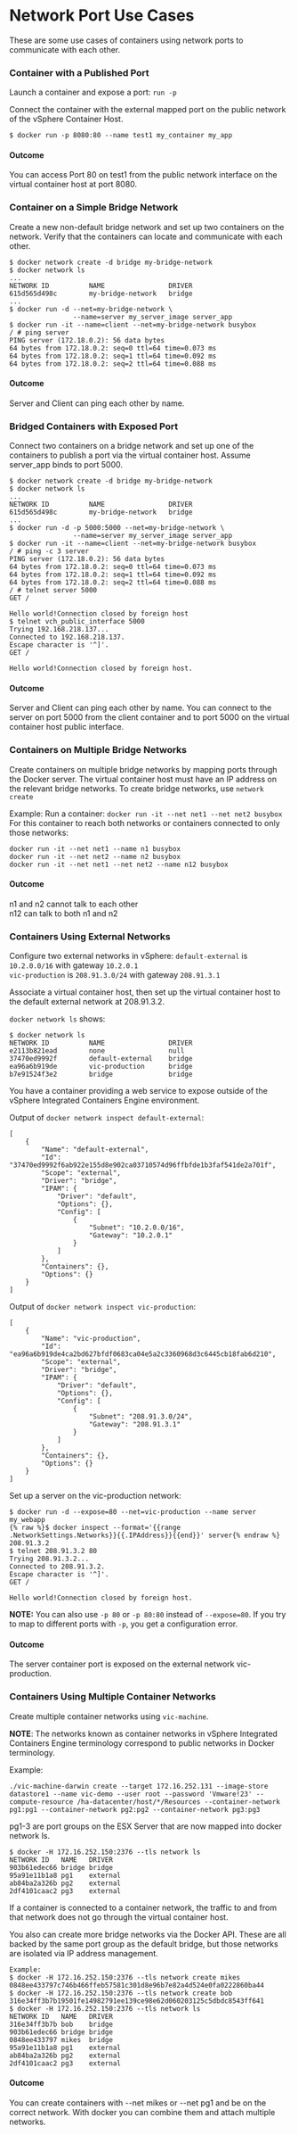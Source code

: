 # Network Port Use Cases #

These are some use cases of containers using network ports to communicate with each other.

### Container with a Published Port

Launch a container and expose a port: `run -p`

Connect the container with the external mapped port on the public network of the vSphere Container Host.

`$ docker run -p 8080:80 --name test1 my_container my_app`

#### Outcome

You can access Port 80 on test1 from the public network interface on the virtual container host at port 8080.

### Container on a Simple Bridge Network

Create a new non-default bridge network and set up two containers on the network. Verify that the containers can locate and communicate with each other.

    $ docker network create -d bridge my-bridge-network
    $ docker network ls
    ...
    NETWORK ID          NAME                DRIVER
    615d565d498c        my-bridge-network   bridge
    ...
    $ docker run -d --net=my-bridge-network \
                    --name=server my_server_image server_app
    $ docker run -it --name=client --net=my-bridge-network busybox
    / # ping server
    PING server (172.18.0.2): 56 data bytes
    64 bytes from 172.18.0.2: seq=0 ttl=64 time=0.073 ms
    64 bytes from 172.18.0.2: seq=1 ttl=64 time=0.092 ms
    64 bytes from 172.18.0.2: seq=2 ttl=64 time=0.088 ms

#### Outcome

Server and Client can ping each other by name.

### Bridged Containers with Exposed Port

Connect two containers on a bridge network and set up one of the containers to publish a port via the virtual container host. Assume server_app binds to port 5000.


    $ docker network create -d bridge my-bridge-network
    $ docker network ls
    ...
    NETWORK ID          NAME                DRIVER
    615d565d498c        my-bridge-network   bridge
    ...
    $ docker run -d -p 5000:5000 --net=my-bridge-network \
                    --name=server my_server_image server_app
    $ docker run -it --name=client --net=my-bridge-network busybox
    / # ping -c 3 server
    PING server (172.18.0.2): 56 data bytes
    64 bytes from 172.18.0.2: seq=0 ttl=64 time=0.073 ms
    64 bytes from 172.18.0.2: seq=1 ttl=64 time=0.092 ms
    64 bytes from 172.18.0.2: seq=2 ttl=64 time=0.088 ms
    / # telnet server 5000
    GET /

    Hello world!Connection closed by foreign host
    $ telnet vch_public_interface 5000
    Trying 192.168.218.137...
    Connected to 192.168.218.137.
    Escape character is '^]'.
    GET /

    Hello world!Connection closed by foreign host.

#### Outcome
Server and Client can ping each other by name. You can connect to the server on port 5000 from the client container and to port 5000 on the virtual container host public interface.

### Containers on Multiple Bridge Networks

Create containers on multiple bridge networks by mapping ports through the Docker server. The virtual container host must have an IP address on the relevant bridge networks. To create bridge networks, use  `network create`

Example:
Run a container:
 `docker run -it --net net1 --net net2 busybox`
For this container to reach both networks or containers connected to only those networks:

	docker run -it --net net1 --name n1 busybox
	docker run -it --net net2 --name n2 busybox
	docker run -it --net net1 --net net2 --name n12 busybox

#### Outcome
n1 and n2 cannot talk to each other<br>
n12 can talk to both n1 and n2

### Containers Using External Networks

Configure two external networks in vSphere:
`default-external` is `10.2.0.0/16` with gateway `10.2.0.1`  
`vic-production` is `208.91.3.0/24` with gateway `208.91.3.1`  

Associate a virtual container host, then set up the virtual container host to the default external network at 208.91.3.2.

`docker network ls` shows:

    $ docker network ls
    NETWORK ID          NAME                DRIVER
    e2113b821ead        none                null
    37470ed9992f        default-external    bridge
    ea96a6b919de        vic-production      bridge
    b7e91524f3e2        bridge              bridge  

You have a container providing a web service to expose outside of the vSphere Integrated Containers Engine environment.

Output of `docker network inspect default-external`:

    [
        {
            "Name": "default-external",
            "Id": "37470ed9992f6ab922e155d8e902ca03710574d96ffbfde1b3faf541de2a701f",
            "Scope": "external",
            "Driver": "bridge",
            "IPAM": {
                "Driver": "default",
                "Options": {},
                "Config": [
                    {
                        "Subnet": "10.2.0.0/16",
                        "Gateway": "10.2.0.1"
                    }
                ]
            },
            "Containers": {},
            "Options": {}
        }
    ]

Output of `docker network inspect vic-production`:

    [
        {
            "Name": "vic-production",
            "Id": "ea96a6b919de4ca2bd627bfdf0683ca04e5a2c3360968d3c6445cb18fab6d210",
            "Scope": "external",
            "Driver": "bridge",
            "IPAM": {
                "Driver": "default",
                "Options": {},
                "Config": [
                    {
                        "Subnet": "208.91.3.0/24",
                        "Gateway": "208.91.3.1"
                    }
                ]
            },
            "Containers": {},
            "Options": {}
        }
    ]

Set up a server on the vic-production network:

    $ docker run -d --expose=80 --net=vic-production --name server my_webapp
    {% raw %}$ docker inspect --format='{{range .NetworkSettings.Networks}}{{.IPAddress}}{{end}}' server{% endraw %}
    208.91.3.2
    $ telnet 208.91.3.2 80
    Trying 208.91.3.2...
    Connected to 208.91.3.2.
    Escape character is '^]'.
    GET /
    
    Hello world!Connection closed by foreign host.

**NOTE:** You can also use `-p 80` or `-p 80:80` instead of
`--expose=80`. If you try to map to different ports with `-p`, you get a configuration error.

#### Outcome

The server container port is exposed on the external network vic-production.

### Containers Using Multiple Container Networks
Create multiple container networks using `vic-machine`. 

**NOTE**: The networks known as container networks in vSphere Integrated Containers Engine terminology correspond to  public networks in Docker terminology.

Example:

    ./vic-machine-darwin create --target 172.16.252.131 --image-store datastore1 --name vic-demo --user root --password 'Vmware!23' --compute-resource /ha-datacenter/host/*/Resources --container-network pg1:pg1 --container-network pg2:pg2 --container-network pg3:pg3

pg1-3 are port groups on the ESX Server that are now mapped into docker network ls.

    $ docker -H 172.16.252.150:2376 --tls network ls
    NETWORK ID   NAME   DRIVER
    903b61edec66 bridge bridge
    95a91e11b1a8 pg1    external
    ab84ba2a326b pg2    external
    2df4101caac2 pg3    external


If a container is connected to a container network, the traffic to and from that network does not go through the virtual container host.

You also can create more bridge networks via the Docker API. These are all backed by the same port group as the default bridge, but those networks are isolated via IP address management.

    Example:
    $ docker -H 172.16.252.150:2376 --tls network create mikes
    0848ee433797c746b466ffeb57581c301d8e96b7e82a4d524e0fa0222860ba44
    $ docker -H 172.16.252.150:2376 --tls network create bob
    316e34ff3b7b19501fe14982791ee139ce98e62d060203125c5dbdc8543ff641
    $ docker -H 172.16.252.150:2376 --tls network ls
    NETWORK ID   NAME   DRIVER
    316e34ff3b7b bob    bridge
    903b61edec66 bridge bridge
    0848ee433797 mikes  bridge
    95a91e11b1a8 pg1    external
    ab84ba2a326b pg2    external
    2df4101caac2 pg3    external

#### Outcome

You can create containers with --net mikes or --net pg1 and be on the correct network. With docker you can combine them and attach multiple networks.

